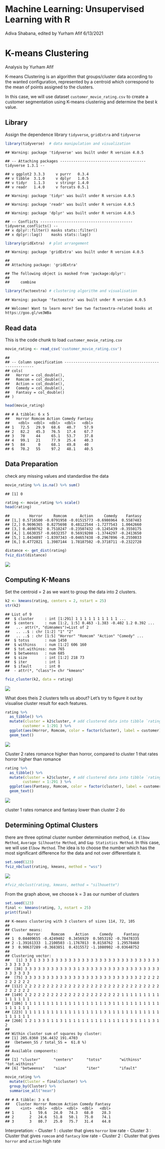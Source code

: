 Machine Learning: Unsupervised Learning with R
================
Adiva Shabana, edited by Yurham Afif
6/13/2021

# K-means Clustering

Analysis by Yurham Afif

K-means Clustering is an algorithm that groups/cluster data according to
the wanted configuration, represented by a centroid which correspond to
the mean of points assigned to the clusters.

In this case, we will use dataset `customer_movie_rating.csv` to create
a customer segmentation using K-means clustering and determine the best
k value.

## Library

Assign the dependence library `tidyverse`, `gridExtra` and `tidyverse`

``` r
library(tidyverse)  # data manipulation and visualization
```

    ## Warning: package 'tidyverse' was built under R version 4.0.5

    ## -- Attaching packages --------------------------------------- tidyverse 1.3.1 --

    ## v ggplot2 3.3.3     v purrr   0.3.4
    ## v tibble  3.1.0     v dplyr   1.0.5
    ## v tidyr   1.1.3     v stringr 1.4.0
    ## v readr   1.4.0     v forcats 0.5.1

    ## Warning: package 'tidyr' was built under R version 4.0.5

    ## Warning: package 'readr' was built under R version 4.0.5

    ## Warning: package 'dplyr' was built under R version 4.0.5

    ## -- Conflicts ------------------------------------------ tidyverse_conflicts() --
    ## x dplyr::filter() masks stats::filter()
    ## x dplyr::lag()    masks stats::lag()

``` r
library(gridExtra)  # plot arrangement
```

    ## Warning: package 'gridExtra' was built under R version 4.0.5

    ## 
    ## Attaching package: 'gridExtra'

    ## The following object is masked from 'package:dplyr':
    ## 
    ##     combine

``` r
library(factoextra) # clustering algorithm and visualisation
```

    ## Warning: package 'factoextra' was built under R version 4.0.5

    ## Welcome! Want to learn more? See two factoextra-related books at https://goo.gl/ve3WBa

## Read data

This is the code chunk to load `customer_movie_rating.csv`

``` r
movie_rating <- read_csv('customer_movie_rating.csv')
```

    ## 
    ## -- Column specification --------------------------------------------------------
    ## cols(
    ##   Horror = col_double(),
    ##   Romcom = col_double(),
    ##   Action = col_double(),
    ##   Comedy = col_double(),
    ##   Fantasy = col_double()
    ## )

``` r
head(movie_rating)
```

    ## # A tibble: 6 x 5
    ##   Horror Romcom Action Comedy Fantasy
    ##    <dbl>  <dbl>  <dbl>  <dbl>   <dbl>
    ## 1   72.5   29.9   68.6   40.7    57.9
    ## 2   82.2   45.3   76.5   17.4    67.7
    ## 3   70     44     65.1   53.7    37.8
    ## 4   99.1   21     77.9   25.4    40.3
    ## 5   84      0     68.1   49.8    40  
    ## 6   70.2   55     97.2   48.1    40.5

## Data Preparation

check any missing values and standardise the data

``` r
movie_rating %>% is.na() %>% sum()
```

    ## [1] 0

``` r
rating <- movie_rating %>% scale()
head(rating)
```

    ##         Horror     Romcom      Action     Comedy    Fantasy
    ## [1,] 0.5716500 -0.0791958 -0.01515773 -0.6986964  0.5587483
    ## [2,] 0.9696365  0.8275698  0.48122544 -1.7277543  1.0042660
    ## [3,] 0.4690762  0.7510247 -0.23507432 -0.1245439 -0.3550175
    ## [4,] 1.6630357 -0.6032357  0.56919208 -1.3744297 -0.2413650
    ## [5,] 1.0434897 -1.8397343 -0.04657438 -0.2967896 -0.2550033
    ## [6,] 0.4772821  1.3987144  1.78187502 -0.3718711 -0.2322728

``` r
distance <- get_dist(rating)
fviz_dist(distance)
```

![](unsupervised-machine-learning_files/figure-gfm/unnamed-chunk-4-1.png)<!-- -->

## Computing K-Means

Set the centroid = 2 as we want to group the data into 2 clusters.

``` r
k2 <- kmeans(rating, centers = 2, nstart = 25)
str(k2)
```

    ## List of 9
    ##  $ cluster     : int [1:291] 1 1 1 1 1 1 1 1 1 1 ...
    ##  $ centers     : num [1:2, 1:5] 0.463 -1.383 -0.402 1.2 0.392 ...
    ##   ..- attr(*, "dimnames")=List of 2
    ##   .. ..$ : chr [1:2] "1" "2"
    ##   .. ..$ : chr [1:5] "Horror" "Romcom" "Action" "Comedy" ...
    ##  $ totss       : num 1450
    ##  $ withinss    : num [1:2] 606 160
    ##  $ tot.withinss: num 765
    ##  $ betweenss   : num 685
    ##  $ size        : int [1:2] 218 73
    ##  $ iter        : int 1
    ##  $ ifault      : int 0
    ##  - attr(*, "class")= chr "kmeans"

``` r
fviz_cluster(k2, data = rating)
```

![](unsupervised-machine-learning_files/figure-gfm/unnamed-chunk-5-1.png)<!-- -->

What does theis 2 clusters tells us about? Let’s try to figure it out by
visualise cluster result for each features.

``` r
rating %>%
  as_tibble() %>%
  mutate(cluster = k2$cluster, # add clustered data into tibble `rating`
        customer = 1:291 ) %>%
  ggplot(aes(Horror, Romcom, color = factor(cluster), label = customer)) +
  geom_text()
```

![](unsupervised-machine-learning_files/figure-gfm/unnamed-chunk-6-1.png)<!-- -->

Cluster 2 rates romance higher than horror, compared to cluster 1 that
rates horror higher than romance

``` r
rating %>%
  as_tibble() %>%
  mutate(cluster = k2$cluster, # add clustered data into tibble `rating`
        customer = 1:291 ) %>%
  ggplot(aes(Fantasy, Romcom, color = factor(cluster), label = customer)) +
  geom_text()
```

![](unsupervised-machine-learning_files/figure-gfm/unnamed-chunk-7-1.png)<!-- -->

cluster 1 rates romance and fantasy lower than cluster 2 do

## Determining Optimal Clusters

there are three optimal cluster number determination method,
i.e. `Elbow Method`, `Average Silhouette Method`, and
`Gap Statistics Method`. In this case, we will use `Elbow Method`. The
idea is to choose the number which has the most significant difference
for the data and not over differentiate it.

``` r
set.seed(123)
fviz_nbclust(rating, kmeans, method = "wss")
```

![](unsupervised-machine-learning_files/figure-gfm/unnamed-chunk-8-1.png)<!-- -->

``` r
#fviz_nbclust(rating, kmeans, method = "silhouette")
```

From the graph above, we choose k = 3 as our number of clusters

``` r
set.seed(123)
final <- kmeans(rating, 3, nstart = 25)
print(final)
```

    ## K-means clustering with 3 clusters of sizes 114, 72, 105
    ## 
    ## Cluster means:
    ##        Horror     Romcom     Action     Comedy     Fantasy
    ## 1  0.04409655 -0.4249402  0.3456929  0.5053192 -0.78478335
    ## 2 -1.39161333  1.2100503 -1.1767013  0.8158762  1.29578460
    ## 3  0.90637289 -0.3683851  0.4315572 -1.1080902 -0.03648752
    ## 
    ## Clustering vector:
    ##   [1] 3 3 1 3 3 3 3 3 3 3 3 3 3 3 3 3 3 3 3 3 3 3 3 3 3 3 3 3 3 3 3 3 3 3 3 3 3
    ##  [38] 3 3 3 3 3 3 3 3 3 3 3 3 1 3 3 3 3 3 3 3 3 3 3 3 3 3 3 3 3 3 3 3 3 3 3 3 3
    ##  [75] 3 3 3 3 3 3 3 3 3 3 3 3 3 3 3 3 3 3 3 3 3 3 3 3 3 3 2 2 2 2 2 2 2 2 2 2 2
    ## [112] 2 2 2 2 2 2 2 2 2 2 2 2 2 2 2 2 2 2 2 2 2 2 2 2 2 2 2 2 2 2 2 2 2 2 2 2 2
    ## [149] 2 2 2 2 2 2 2 2 2 2 2 2 2 2 2 2 2 2 2 2 2 2 1 1 1 1 1 1 1 1 1 1 1 1 1 1 1
    ## [186] 1 1 1 1 1 1 1 1 1 1 1 1 1 1 1 1 1 1 1 3 1 1 1 1 1 1 1 1 1 1 1 1 1 1 1 1 1
    ## [223] 1 1 1 1 1 1 1 1 1 1 1 1 1 1 1 1 1 1 3 1 1 1 1 1 1 1 1 1 1 1 1 1 1 1 1 1 1
    ## [260] 1 2 1 3 3 1 1 1 3 1 1 1 1 1 1 1 1 1 1 1 1 1 1 1 3 1 1 1 1 3 1 2
    ## 
    ## Within cluster sum of squares by cluster:
    ## [1] 205.8360 156.4432 191.4703
    ##  (between_SS / total_SS =  61.8 %)
    ## 
    ## Available components:
    ## 
    ## [1] "cluster"      "centers"      "totss"        "withinss"     "tot.withinss"
    ## [6] "betweenss"    "size"         "iter"         "ifault"

``` r
movie_rating %>%
  mutate(Cluster = final$cluster) %>%
  group_by(Cluster) %>%
  summarise_all("mean")
```

    ## # A tibble: 3 x 6
    ##   Cluster Horror Romcom Action Comedy Fantasy
    ##     <int>  <dbl>  <dbl>  <dbl>  <dbl>   <dbl>
    ## 1       1   59.6   24.0   74.3   68.0    28.3
    ## 2       2   24.6   51.8   50.1   75.0    74.1
    ## 3       3   80.7   25.0   75.7   31.4    44.8

Interpretation: - Cluster 1 : cluster that gives `horror` low rate -
Cluster 3 : Cluster that gives `romcom` and `fantacy` low rate - Cluster
2 : Cluster that gives `horror` and `action` high rate
